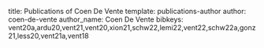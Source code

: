 title: Publications of Coen De Vente
template: publications-author
author: coen-de-vente
author_name: Coen De Vente
bibkeys: vent20a,ardu20,vent21,vent20,xion21,schw22,lemi22,vent22,schw22a,gonz21,less20,vent21a,vent18